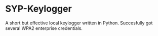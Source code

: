# SYP-Keylogger
A short but effective local keylogger written in Python.  Succesfully got several WPA2 enterprise credentials.
